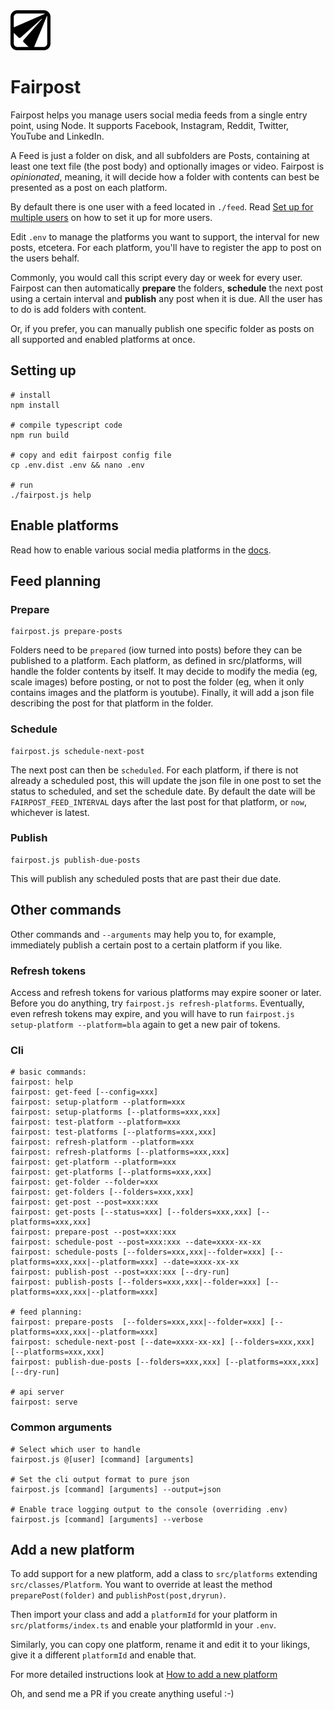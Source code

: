 
<img src="https://github.com/commonpike/fairpost/raw/main/public/fairpost-icon.png" width="64" height="64">

# Fairpost

Fairpost helps you manage users social media feeds from a single 
entry point, using Node. It supports Facebook, Instagram, 
Reddit, Twitter, YouTube and LinkedIn.

A Feed is just a folder on disk, and all subfolders are Posts, 
containing at least one text file (the post body) and 
optionally images or video. 
Fairpost is *opinionated*, meaning, it will decide
how a folder with contents can best be presented
as a post on each platform. 

By default there is one user with a feed located in `./feed`.
Read [Set up for multiple users](./docs/MultipleUsers.md)
on how to set it up for more users.

Edit `.env` to manage the platforms
you want to support, the interval for new posts,
etcetera. For each platform, you'll have to 
register the app to post on the users behalf.

Commonly, you would call this script every day or week
for every user. Fairpost can then automatically **prepare** the folders,
**schedule** the next post using a certain interval and 
**publish** any post when it is due. All the user has to do is 
add folders with content.

Or, if you prefer, you can manually publish one
specific folder as posts on all supported and enabled 
platforms at once.


## Setting up 
```
# install
npm install

# compile typescript code
npm run build

# copy and edit fairpost config file
cp .env.dist .env && nano .env

# run
./fairpost.js help
```
 
## Enable platforms

Read how to enable various social media platforms in the [docs](docs).


## Feed planning
### Prepare
```
fairpost.js prepare-posts
```
Folders need to be `prepared` (iow turned into posts)
before they can be published to a platform. 
Each platform, as defined in src/platforms, will 
handle the folder contents by itself. It may
decide to modify the media (eg, scale images) 
before posting, or not to post the folder (eg, 
when it only contains images and the platform 
is youtube). Finally, it will add a json file
describing the post for that platform in the 
folder.

### Schedule
```
fairpost.js schedule-next-post
```
The next post can then be `scheduled`. For each platform,
if there is not already a scheduled post, this will update
the json file in one post to set the status to scheduled, 
and set the schedule date. 
By default the date will be `FAIRPOST_FEED_INTERVAL` days 
after the last post for that platform, or `now`, whichever 
is latest.

### Publish
```
fairpost.js publish-due-posts
```
This will publish any scheduled posts that are past their due date.


## Other commands

Other commands and `--arguments`
may help you to, for example, immediately publish
a certain post to a certain platform if you like.

### Refresh tokens

Access and refresh tokens for various platforms may
expire sooner or later. Before you do anything, try
`fairpost.js refresh-platforms`. Eventually, even
refresh tokens may expire, and you will have to run
`fairpost.js setup-platform --platform=bla` again
to get a new pair of tokens.


### Cli

```
# basic commands:
fairpost: help
fairpost: get-feed [--config=xxx]
fairpost: setup-platform --platform=xxx
fairpost: setup-platforms [--platforms=xxx,xxx]
fairpost: test-platform --platform=xxx
fairpost: test-platforms [--platforms=xxx,xxx]
fairpost: refresh-platform --platform=xxx
fairpost: refresh-platforms [--platforms=xxx,xxx]
fairpost: get-platform --platform=xxx
fairpost: get-platforms [--platforms=xxx,xxx]
fairpost: get-folder --folder=xxx
fairpost: get-folders [--folders=xxx,xxx]
fairpost: get-post --post=xxx:xxx
fairpost: get-posts [--status=xxx] [--folders=xxx,xxx] [--platforms=xxx,xxx] 
fairpost: prepare-post --post=xxx:xxx
fairpost: schedule-post --post=xxx:xxx --date=xxxx-xx-xx 
fairpost: schedule-posts [--folders=xxx,xxx|--folder=xxx] [--platforms=xxx,xxx|--platform=xxx] --date=xxxx-xx-xx
fairpost: publish-post --post=xxx:xxx [--dry-run]
fairpost: publish-posts [--folders=xxx,xxx|--folder=xxx] [--platforms=xxx,xxx|--platform=xxx]

# feed planning:
fairpost: prepare-posts  [--folders=xxx,xxx|--folder=xxx] [--platforms=xxx,xxx|--platform=xxx]
fairpost: schedule-next-post [--date=xxxx-xx-xx] [--folders=xxx,xxx] [--platforms=xxx,xxx] 
fairpost: publish-due-posts [--folders=xxx,xxx] [--platforms=xxx,xxx] [--dry-run]

# api server
fairpost: serve
```

### Common arguments 

```
# Select which user to handle
fairpost.js @[user] [command] [arguments] 

# Set the cli output format to pure json
fairpost.js [command] [arguments] --output=json

# Enable trace logging output to the console (overriding .env)
fairpost.js [command] [arguments] --verbose

```


## Add a new platform

To add support for a new platform, add a class to `src/platforms`
extending `src/classes/Platform`. You want to override at least the
method `preparePost(folder)` and  `publishPost(post,dryrun)`.

Then import your class and add a `platformId` for your platform 
in `src/platforms/index.ts` and enable your platformId in your `.env`.

Similarly, you can copy one platform, rename it and edit it to your
likings, give it a different `platformId` and enable that.

For more detailed instructions look at [How to add a new platform](./docs/NewPlatform.md)

Oh, and send me a PR if you create anything useful :-) 






